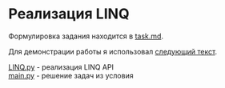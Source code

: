 # Реализация LINQ

Формулировка задания находится в [task.md](text/task.md).

Для демонстрации работы я использовал [следующий текст](http://www.public.asu.edu/~gelderen/hel/gwjournal.html).

[LINQ.py](LINQ.py) - реализация LINQ API  
[main.py](main.py) - решение задач из условия